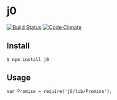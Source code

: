 
# j0

[![Build Status](https://travis-ci.org/kei-ito/j0.svg?branch=master)](https://travis-ci.org/kei-ito/j0)
[![Code Climate](https://lima.codeclimate.com/github/kei-ito/j0/badges/gpa.svg)](https://lima.codeclimate.com/github/kei-ito/j0)

## Install

```
$ npm install j0
```

## Usage

```
var Promise = require('j0/lib/Promise');
```
